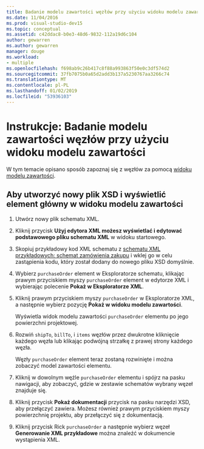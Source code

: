 ```yaml
---
title: Badanie modelu zawartości węzłów przy użyciu widoku modelu zawartości w Projektancie schematu XML
ms.date: 11/04/2016
ms.prod: visual-studio-dev15
ms.topic: conceptual
ms.assetid: c42ddac8-b0e3-48d6-9832-112a19d6c104
author: gewarren
ms.author: gewarren
manager: douge
ms.workload:
- multiple
ms.openlocfilehash: f698ab9c26b417c8f88a993863f50e0c3df574d2
ms.sourcegitcommit: 37fb7075b0a65d2add3b137a5230767aa3266c74
ms.translationtype: MT
ms.contentlocale: pl-PL
ms.lasthandoff: 01/02/2019
ms.locfileid: "53936103"
---
```

# <a name="how-to-examine-the-content-model-of-nodes-using-the-content-model-view"></a>Instrukcje: Badanie modelu zawartości węzłów przy użyciu widoku modelu zawartości

W tym temacie opisano sposób zapoznaj się z węzłów za pomocą [widoku modelu zawartości](../xml-tools/content-model-view.md).

## <a name="to-create-a-new-xsd-file-and-display-the-root-element-in-the-content-model-view"></a>Aby utworzyć nowy plik XSD i wyświetlić element główny w widoku modelu zawartości

1.  Utwórz nowy plik schematu XML.

2.  Kliknij przycisk **Użyj edytora XML możesz wyświetlać i edytować podstawowego pliku schematu XML** w widoku startowego.

3.  Skopiuj przykładowy kod XML schematu z [schematu XML przykładowych: schemat zamówienia zakupu](../xml-tools/sample-xsd-file-purchase-order-schema.md) i wklej go w celu zastąpienia kodu, który został dodany do nowego pliku XSD domyślnie.

4.  Wybierz `purchaseOrder` element w Eksploratorze schematu, klikając prawym przyciskiem myszy `purchaseOrder` element w edytorze XML i wybierając polecenie **Pokaż w Eksploratorze XML**.

5.  Kliknij prawym przyciskiem myszy `purchaseOrder` w Eksploratorze XML, a następnie wybierz pozycję **Pokaż w widoku modelu zawartości**.

     Wyświetla widok modelu zawartości `purchaseOrder` elementu po jego powierzchni projektowej.

6.  Rozwiń `shipTo`, `billTo`, i `items` węzłów przez dwukrotne kliknięcie każdego węzła lub klikając podwójną strzałkę z prawej strony każdego węzła.

     Węzły `purchaseOrder` element teraz zostaną rozwinięte i można zobaczyć model zawartości elementu.

7.  Kliknij w dowolnym węźle `purchaseOrder` elementu i spójrz na pasku nawigacji, aby zobaczyć, gdzie w zestawie schematów wybrany węzeł znajduje się.

8.  Kliknij przycisk **Pokaż dokumentacji** przycisk na pasku narzędzi XSD, aby przełączyć zawiera. Możesz również prawym przyciskiem myszy powierzchnię projektu, aby przełączyć się z dokumentacją.

9. Kliknij przycisk Rick `purchaseOrder` a następnie wybierz węzeł **Generowanie XML przykładowe** można znaleźć w dokumencie wystąpienia XML.
